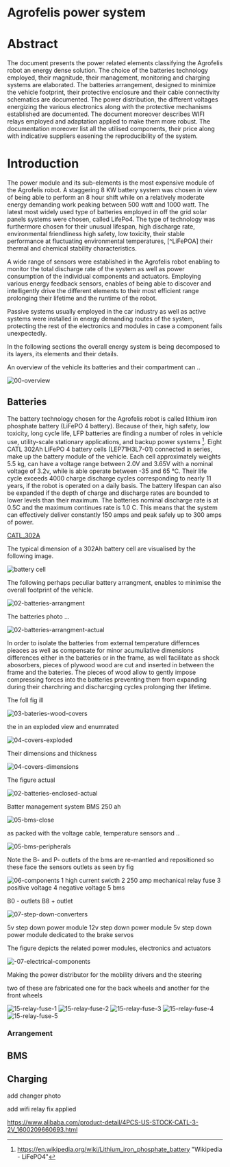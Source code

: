 # Agrofelis power system

# Abstract

The document presents the power related elements classifying the Agrofelis robot an energy dense solution. The choice of the batteries technology employed, their magnitude, their management, monitoring and charging systems are elaborated. The batteries arrangement, designed to minimize the vehicle footprint, their protective enclosure and their cable connectivity schematics are documented. The power distribution, the different voltages energizing the various electronics along with the protective mechanisms established are documented. The document moreover describes WIFI relays employed and adaptation applied to make them more robust. The documentation moreover list all the utilised components, their price along with indicative suppliers easening the reproducibility of the system. 

# Introduction

The power module and its sub-elements is the most expensive module of the Agrofelis robot. A staggering 8 KW battery system was chosen in view of being able to perform an 8 hour shift while on a relatively moderate energy demanding work peaking between 500 watt and 1000 watt. The latest most widely used type of batteries employed in off the grid solar panels systems were chosen, called LifePo4. The type of technology was furthermore chosen for their unusual lifespan, high discharge rate, environmental friendliness high safety, low toxicity, their stable performance at fluctuating environmental temperatures, [^LiFePOA] their thermal and chemical stability characteristics. 

A wide range of sensors were established in the Agrofelis robot enabling to monitor the total discharge rate of the system as well as power consumption of the individual components and actuators. Employing various energy feedback sensors, enables of being able to discover and intelligently drive the different elements to their most efficient range prolonging their lifetime and the runtime of the robot. 

Passive systems usually employed in the car industry as well as active systems were installed in energy demanding routes of the system, protecting the rest of the electronics and modules in case a component fails unexpectedly. 

In the following sections the overall energy system is being decomposed to its layers, its elements and their details.

An overview of the vehicle its batteries and their compartment can ..

![00-overview](_figures/vehicle-power-00-overview.png)


## Batteries

The battery technology chosen for the Agrofelis robot is called lithium iron phosphate battery (LiFePO 4 battery). Because of their, high safety, low toxicity, long cycle life, LFP batteries are finding a number of roles in vehicle use, utility-scale stationary applications, and backup power systems [^LiFePO]. Eight CATL 302Ah LiFePO 4 battery cells (LEP71H3L7-01) connected in series, make up the battery module of the vehicle. Each cell approximately weights 5.5 kg, can have a voltage range between 2.0V and 3.65V with a nominal voltage of 3.2v, while is able operate between -35 and 65 ℃. Their life cycle exceeds 4000 charge discharge cycles corresponding to nearly 11 years, if the robot is operated on a daily basis. The battery lifespan can also be expanded if the depth of charge and discharge rates are bounded to lower levels than their maximum. The batteries nominal discharge rate is at 0.5C and the maximum continues rate is 1.0 C. This means that the system can effectively deliver constantly 150 amps and peak safely up to 300 amps of power. 

[CATL_302A](assets/CATL_302Ah.pdf)


[^LiFePO]: https://en.wikipedia.org/wiki/Lithium_iron_phosphate_battery "Wikipedia - LiFePO4" 

The typical dimension of a 302Ah battery cell are visualised by the following image.

![battery cell](_figures/vehicle-power-01.png)


The following perhaps peculiar battery arrangment, enables to minimise the overall footprint of the vehicle.

![02-batteries-arrangment](_figures/vehicle-power-02-batteries-arrangment.png)

The batteries photo ...

![02-batteries-arrangment-actual](_figures/vehicle-power-02-batteries-arrangment-actual.jpg)

In order to isolate the batteries from external temperature differnces pieaces as well as compensate for minor acumuliative dimensions differences either in the batteries or in the frame, as well facilitate as shock abosorbers, pieces of plywood wood are cut and inserted in between the frame and the bateries.
The pieces of wood allow to gently impose compressing forces into the batteries preventing them from expanding during their charchring and discharcging cycles prolonging ther lifetime. 

The foll fig  ill 

![03-bateries-wood-covers](_figures/vehicle-power-03-bateries-wood-covers.png)

the in an exploded view and enumrated 

![04-covers-exploded](_figures/vehicle-power-04-covers-exploded.png)

Their dimensions and thickness

![04-covers-dimensions](_figures/vehicle-power-04-covers-dimensions.png)

The figure actual

![02-batteries-enclosed-actual](_figures/vehicle-power-02-batteries-enclosed-actual.jpg)

Batter management system BMS 250 ah

![05-bms-close](_figures/vehicle-power-05-bms-close.jpg)

as packed with the voltage cable, temperature sensors and ..

![05-bms-peripherals](_figures/vehicle-power-05-bms-peripherals.jpg)

Note the B- and P- outlets of the bms are re-mantled and repositioned so these face the sensors outlets as seen by fig


![06-components](_figures/vehicle-power-06-components.png)
1 high current swicth
2 250 amp mechanical relay fuse
3 positive voltage
4 negative voltage
5 bms 

B0 - outlets
B8 + outlet


![07-step-down-converters](_figures/vehicle-power-07-step-down-converters.png)



5v step down power module 
12v step down power module
5v step down power module dedicated to the brake servos

The figure depicts the related power modules, electronics and actuators 

![-07-electrical-components](_figures/vehicle-power--07-electrical-components.jpg)


Making the power distributor for the mobility drivers and the steering

two of these are fabricated one for the back wheels and another for the front wheels

![15-relay-fuse-1](_figures/vehicle-power-15-relay-fuse-1.jpg)
![15-relay-fuse-2](_figures/vehicle-power-15-relay-fuse-2.jpg)
![15-relay-fuse-3](_figures/vehicle-power-15-relay-fuse-3.jpg)
![15-relay-fuse-4](_figures/vehicle-power-15-relay-fuse-4.jpg)
![15-relay-fuse-5](_figures/vehicle-power-15-relay-fuse-5.jpg)


### Arrangement

## BMS
## Charging

add changer photo 

add wifi relay fix applied


https://www.alibaba.com/product-detail/4PCS-US-STOCK-CATL-3-2V_1600209660693.html
